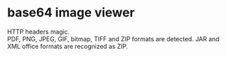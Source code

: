 # base64 image viewer

HTTP headers magic.  
PDF, PNG, JPEG, GIF, bitmap, TIFF and ZIP formats are detected. JAR and XML office formats are recognized as ZIP.
